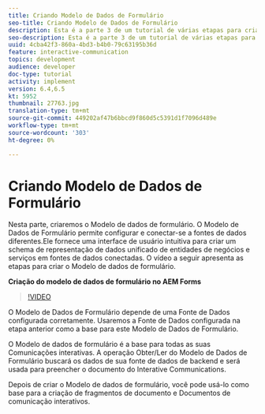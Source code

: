 ```yaml
---
title: Criando Modelo de Dados de Formulário
seo-title: Criando Modelo de Dados de Formulário
description: Esta é a parte 3 de um tutorial de várias etapas para criar seu primeiro documento de comunicação interativo. Nesta parte, criaremos o Modelo de dados de formulário. O Modelo de Dados de Formulário permite configurar e conectar-se a diferentes fontes de dados.Ele fornece uma interface de usuário intuitiva para criar um schema de representação de dados unificado de entidades de negócios e serviços em fontes de dados conectadas.O vídeo a seguir apresenta as etapas para criar o Modelo de Dados de Formulário.
seo-description: Esta é a parte 3 de um tutorial de várias etapas para criar seu primeiro documento de comunicação interativo. Nesta parte, criaremos o Modelo de dados de formulário. O Modelo de Dados de Formulário permite configurar e conectar-se a fontes de dados diferentes.Ele fornece uma interface de usuário intuitiva para criar um schema de representação de dados unificado de entidades de negócios e serviços em fontes de dados conectadas. O vídeo a seguir apresenta as etapas para criar o Modelo de dados de formulário.
uuid: 4cba42f3-860a-4bd3-b4b0-79c63195b36d
feature: interactive-communication
topics: development
audience: developer
doc-type: tutorial
activity: implement
version: 6.4,6.5
kt: 5952
thumbnail: 27763.jpg
translation-type: tm+mt
source-git-commit: 449202af47b6bbcd9f860d5c5391d1f7096d489e
workflow-type: tm+mt
source-wordcount: '303'
ht-degree: 0%

---
```



# Criando Modelo de Dados de Formulário

Nesta parte, criaremos o Modelo de dados de formulário. O Modelo de Dados de Formulário permite configurar e conectar-se a fontes de dados diferentes.Ele fornece uma interface de usuário intuitiva para criar um schema de representação de dados unificado de entidades de negócios e serviços em fontes de dados conectadas. O vídeo a seguir apresenta as etapas para criar o Modelo de dados de formulário.

**Criação do modelo de dados de formulário no AEM Forms**

>[!VIDEO](https://video.tv.adobe.com/v/27763/?quality=9&learn=on)

O Modelo de Dados de Formulário depende de uma Fonte de Dados configurada corretamente. Usaremos a Fonte de Dados configurada na etapa anterior como a base para este Modelo de Dados de Formulário.

O Modelo de dados de formulário é a base para todas as suas Comunicações interativas. A operação Obter/Ler do Modelo de Dados de Formulário buscará os dados de sua fonte de dados de backend e será usada para preencher o documento do Interative Communications.

Depois de criar o Modelo de dados de formulário, você pode usá-lo como base para a criação de fragmentos de documento e Documentos de comunicação interativos.
